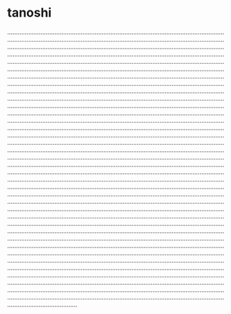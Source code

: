 # tanoshi

....................................................................................................................................................................................................................................................................................................................................................................................................................................................................................................................................................................................................................................................................................................................................................................................................................................................................................................................................................................................................................................................................................................................................................................................................................................................................................................................................................................................................................................................................................................................................................................................................................................................................................................................................................................................................................................................................................................................................................................................................................................................................................................................................................................................................................................................................................................................................................................................................................................................................................................................................................................................................................................................................................................................................................................................................................................................................................................................................................................................................................................................................................................................................................................................................................................................................................................................................................................................................................................................................................................................................................................................................................................................................................................................................................................................................................................................................................................................................................................................................................................................................................................................................................................................................................................................................................................................................................................................................................................................................................................................................................................................................................................................................................................................................................................................................................